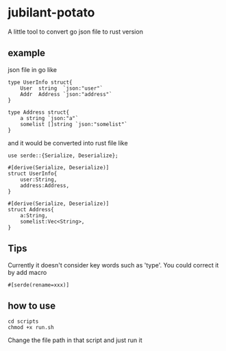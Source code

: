 # jubilant-potato
A little tool to convert go json file to rust version 

## example
json file in go like
```
type UserInfo struct{
    User  string  `json:"user"`
    Addr  Address `json:"address"`
}

type Address struct{
    a string `json:"a"`
    somelist []string `json:"somelist"`
}
```

and it would be converted into rust file like
```
use serde::{Serialize, Deserialize};

#[derive(Serialize, Deserialize)]
struct UserInfo{
    user:String,
    address:Address,
}

#[derive(Serialize, Deserialize)]
struct Address{
    a:String,
    somelist:Vec<String>,
}
```

## Tips
Currently it doesn't consider key words such as 'type'. You could correct it by add macro 
```
#[serde(rename=xxx)]
```

## how to use
```
cd scripts
chmod +x run.sh
```
Change the file path in that script and just run it